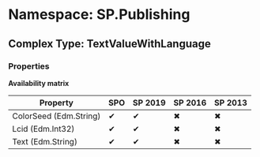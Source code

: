 # Namespace: SP.Publishing

## Complex Type: TextValueWithLanguage

### Properties

**Availability matrix**

Property | SPO | SP 2019 | SP 2016 | SP 2013
----------|-----|---------|---------|--------
ColorSeed (Edm.String) | ✔ | ✔ | ✖ | ✖
Lcid (Edm.Int32) | ✔ | ✔ | ✖ | ✖
Text (Edm.String) | ✔ | ✔ | ✖ | ✖
